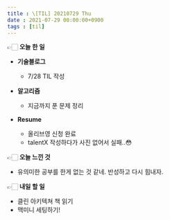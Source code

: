 ```yaml
---
title : \[TIL] 20210729 Thu
date : 2021-07-29 00:00:00+0900
tags : [til]
---
```


👉🏻 **오늘 한 일**
* **기술블로그**
    - 7/28 TIL 작성

* **알고리즘**
    - 지금까지 푼 문제 정리

* **Resume**
    - 올리브영 신청 완료
    - talentX 작성하다가 사진 없어서 실패..😳

 👉🏻 **오늘 느낀 것**
- 유의미한 공부를 한게 없는 것 같네. 반성하고 다시 힘내자.

👉🏻 **내일 할 일**
- 클린 아키텍쳐 책 읽기
- 맥미니 세팅하기!
